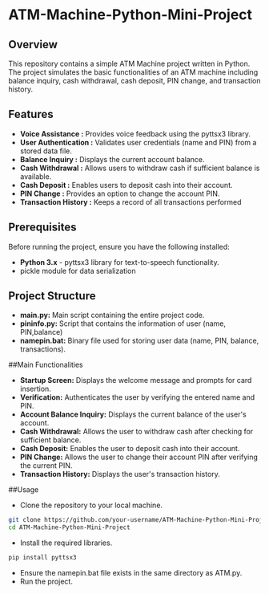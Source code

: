 # ATM-Machine-Python-Mini-Project
## Overview
This repository contains a simple ATM Machine project written in Python. The project simulates the basic functionalities of an ATM machine including balance inquiry, cash withdrawal, cash deposit, PIN change, and transaction history.

## Features
* __Voice Assistance :__ Provides voice feedback using the pyttsx3 library.
* __User Authentication :__ Validates user credentials (name and PIN) from a stored data file.
* __Balance Inquiry :__ Displays the current account balance.
* __Cash Withdrawal :__ Allows users to withdraw cash if sufficient balance is available.
* __Cash Deposit :__ Enables users to deposit cash into their account.
* __PIN Change :__ Provides an option to change the account PIN.
* __Transaction History :__ Keeps a record of all transactions performed

## Prerequisites
Before running the project, ensure you have the following installed:

* __Python 3.x__ - pyttsx3 library for text-to-speech functionality.
* pickle module for data serialization

## Project Structure
* __main.py:__ Main script containing the entire project code.
* __pininfo.py:__ Script that contains the information of user (name, PIN,balance)
* __namepin.bat:__ Binary file used for storing user data (name, PIN, balance, transactions).

##Main Functionalities
* __Startup Screen:__ Displays the welcome message and prompts for card insertion.
* __Verification:__ Authenticates the user by verifying the entered name and PIN.
* __Account Balance Inquiry:__ Displays the current balance of the user's account.
* __Cash Withdrawal:__ Allows the user to withdraw cash after checking for sufficient balance.
* __Cash Deposit:__ Enables the user to deposit cash into their account.
* __PIN Change:__ Allows the user to change their account PIN after verifying the current PIN.
* __Transaction History:__ Displays the user's transaction history.

##Usage
* Clone the repository to your local machine.
```bash
git clone https://github.com/your-username/ATM-Machine-Python-Mini-Project.git
cd ATM-Machine-Python-Mini-Project
```
* Install the required libraries.
```bash
pip install pyttsx3
```
* Ensure the namepin.bat file exists in the same directory as ATM.py.
* Run the project.








